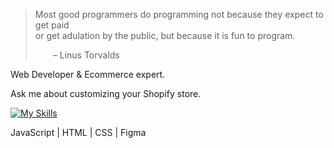 
>Most good programmers do programming not because they expect to get paid <br />
or get adulation by the public, but because it is fun to program.
>
>  – Linus Torvalds


Web Developer & Ecommerce expert.  

Ask me about customizing your Shopify store.

[![My Skills](https://skillicons.dev/icons?i=js,html,css,figma)](https://skillicons.dev) 

JavaScript | HTML | CSS | Figma


